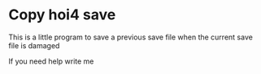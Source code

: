 # Copy hoi4 save
This is a little program to save a previous save file when the current save file is damaged

If you need help write me
